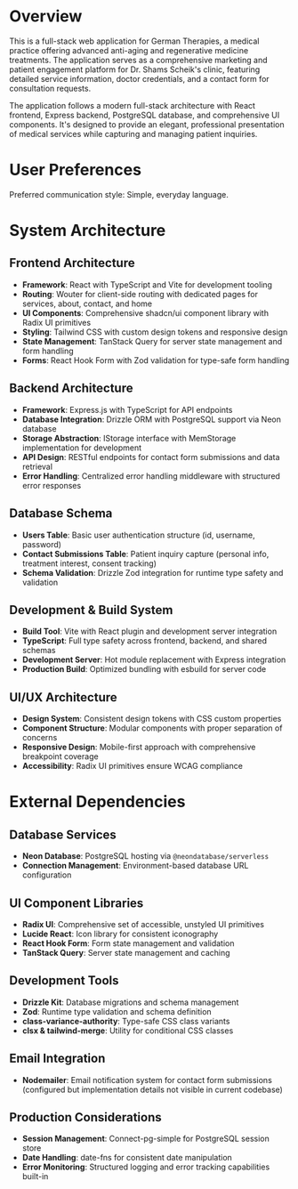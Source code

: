 # Overview

This is a full-stack web application for German Therapies, a medical practice offering advanced anti-aging and regenerative medicine treatments. The application serves as a comprehensive marketing and patient engagement platform for Dr. Shams Scheik's clinic, featuring detailed service information, doctor credentials, and a contact form for consultation requests.

The application follows a modern full-stack architecture with React frontend, Express backend, PostgreSQL database, and comprehensive UI components. It's designed to provide an elegant, professional presentation of medical services while capturing and managing patient inquiries.

# User Preferences

Preferred communication style: Simple, everyday language.

# System Architecture

## Frontend Architecture
- **Framework**: React with TypeScript and Vite for development tooling
- **Routing**: Wouter for client-side routing with dedicated pages for services, about, contact, and home
- **UI Components**: Comprehensive shadcn/ui component library with Radix UI primitives
- **Styling**: Tailwind CSS with custom design tokens and responsive design
- **State Management**: TanStack Query for server state management and form handling
- **Forms**: React Hook Form with Zod validation for type-safe form handling

## Backend Architecture
- **Framework**: Express.js with TypeScript for API endpoints
- **Database Integration**: Drizzle ORM with PostgreSQL support via Neon database
- **Storage Abstraction**: IStorage interface with MemStorage implementation for development
- **API Design**: RESTful endpoints for contact form submissions and data retrieval
- **Error Handling**: Centralized error handling middleware with structured error responses

## Database Schema
- **Users Table**: Basic user authentication structure (id, username, password)
- **Contact Submissions Table**: Patient inquiry capture (personal info, treatment interest, consent tracking)
- **Schema Validation**: Drizzle Zod integration for runtime type safety and validation

## Development & Build System
- **Build Tool**: Vite with React plugin and development server integration
- **TypeScript**: Full type safety across frontend, backend, and shared schemas
- **Development Server**: Hot module replacement with Express integration
- **Production Build**: Optimized bundling with esbuild for server code

## UI/UX Architecture
- **Design System**: Consistent design tokens with CSS custom properties
- **Component Structure**: Modular components with proper separation of concerns
- **Responsive Design**: Mobile-first approach with comprehensive breakpoint coverage
- **Accessibility**: Radix UI primitives ensure WCAG compliance

# External Dependencies

## Database Services
- **Neon Database**: PostgreSQL hosting via `@neondatabase/serverless`
- **Connection Management**: Environment-based database URL configuration

## UI Component Libraries
- **Radix UI**: Comprehensive set of accessible, unstyled UI primitives
- **Lucide React**: Icon library for consistent iconography
- **React Hook Form**: Form state management and validation
- **TanStack Query**: Server state management and caching

## Development Tools
- **Drizzle Kit**: Database migrations and schema management
- **Zod**: Runtime type validation and schema definition
- **class-variance-authority**: Type-safe CSS class variants
- **clsx & tailwind-merge**: Utility for conditional CSS classes

## Email Integration
- **Nodemailer**: Email notification system for contact form submissions (configured but implementation details not visible in current codebase)

## Production Considerations
- **Session Management**: Connect-pg-simple for PostgreSQL session store
- **Date Handling**: date-fns for consistent date manipulation
- **Error Monitoring**: Structured logging and error tracking capabilities built-in